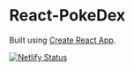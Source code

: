 # React-PokeDex

Built using [Create React App](https://github.com/facebook/create-react-app).

[![Netlify Status](https://api.netlify.com/api/v1/badges/30687bea-14b8-41ac-830d-fa273c046066/deploy-status)](https://app.netlify.com/sites/sc-react-pokedex/deploys)
